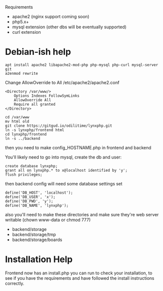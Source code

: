 Requirements
- apache2 (nginx support coming soon)
- php5.x+
- mysql extension (other dbs will be eventually supported)
- curl extension

# Debian-ish help

```
apt install apache2 libapache2-mod-php php-mysql php-curl mysql-server git
a2enmod rewrite
```

Change AllowOverride to All
/etc/apache2/apache2.conf
```
<Directory /var/www/>
	Options Indexes FollowSymLinks
	AllowOverride All
	Require all granted
</Directory>
```

```
cd /var/www
mv html old
git clone https://gitgud.io/odilitime/lynxphp.git
ln -s lynxphp/frontend html
cd lynxphp/frontend
ln -s ../backend
```

then you need to make config_HOSTNAME.php in frontend and backend

You'll likely need to go into mysql, create the db and user:
```
create database lynxphp;
grant all on lynxphp.* to x@localhost identified by 'y';
flush privileges;
```

then backend config will need some database settings set
```
define('DB_HOST', 'localhost');
define('DB_USER', 'x');
define('DB_PWD', 'y');
define('DB_NAME', 'lynxphp');
```

also you'll need to make these directories and make sure they're web server writable (chown www-data or chmod 777)
- backend/storage
- backend/storage/tmp
- backend/storage/boards

# Installation Help

Frontend now has an install.php you can run to check your installation, to see if you have the requirements and have followed the install instructions correctly.
